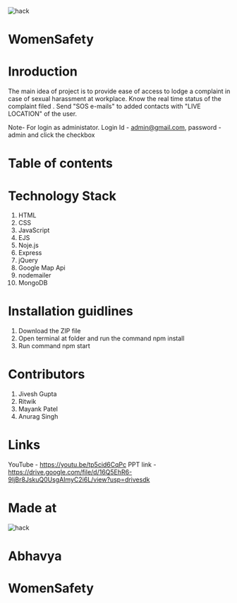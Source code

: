 ![hack](https://user-images.githubusercontent.com/81297119/114281657-411d3000-9a5d-11eb-844b-21baef54c5e7.png)
# WomenSafety
# Inroduction
The main idea of project is to provide ease of access to lodge a complaint in case of sexual harassment at workplace. 
Know the real time status of the complaint filed .
Send "SOS e-mails" to added contacts with "LIVE LOCATION" of the user.

Note- For login as administator. Login Id - admin@gmail.com, password - admin and click the checkbox

# Table of contents

# Technology Stack
1. HTML
2. CSS
3. JavaScript
4. EJS
5. Noje.js
6. Express
7. jQuery
8. Google Map Api
9. nodemailer
10. MongoDB

# Installation guidlines
1. Download the ZIP file
2. Open terminal at folder and run the command npm install
3. Run command npm start

# Contributors
1. Jivesh Gupta
2. Ritwik
3. Mayank Patel
4. Anurag Singh

# Links
YouTube - https://youtu.be/tp5cid6CqPc
PPT link - https://drive.google.com/file/d/16Q5EhR6-9IjBr8JskuQ0UsgAImyC2i6L/view?usp=drivesdk 

# Made at
![hack](https://user-images.githubusercontent.com/81297119/114281657-411d3000-9a5d-11eb-844b-21baef54c5e7.png)
# Abhavya
# WomenSafety
